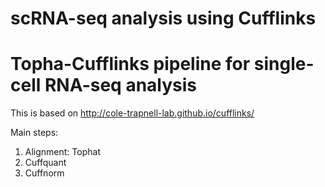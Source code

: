# scRNA-seq analysis using Cufflinks
# Topha-Cufflinks pipeline for single-cell RNA-seq analysis

This is based on http://cole-trapnell-lab.github.io/cufflinks/

Main steps:
1. Alignment: Tophat
2. Cuffquant
3. Cuffnorm
